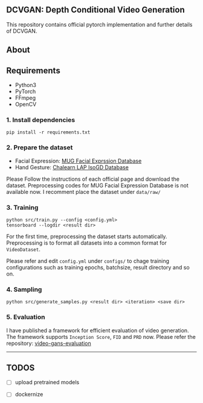 DCVGAN: Depth Conditional Video Generation
--

This repository contains official pytorch implementation and further details of DCVGAN.



## About





## Requirements

- Python3
- PyTorch
- FFmpeg
- OpenCV



### 1. Install dependencies

```
pip install -r requirements.txt
```



### 2. Prepare the dataset

- Facial Expression: [MUG Facial Exprssion Database](https://mug.ee.auth.gr/fed/)
- Hand Gesture: [Chalearn LAP IsoGD Database](http://www.cbsr.ia.ac.cn/users/jwan/database/isogd.html)

Please Follow the instructions of each official page and download the dataset. Preprocessing codes for MUG Facial Expression Database is not available now. I recomment place the dataset under `data/raw/`



### 3. Training

```
python src/train.py --config <config.yml>
tensorboard --logdir <result dir>
```

For the first time, preprocessing the dataset starts automatically. Preprocessing is to format all datasets into a common format for `VideoDataset`. 

Please refer and edit `config.yml` under `configs/` to chage training configurations such as training epochs, batchsize, result directory and so on.

### 4. Sampling

```
python src/generate_samples.py <result dir> <iteration> <save dir>
```



### 5. Evaluation

I have published a framework for efficient evaluation of video generation. The framework supports `Inception Score`, `FID` and `PRD` now. Please refer the repository: [video-gans-evaluation](https://github.com/raahii/video-gans-evaluation)



----



## TODOS

- [ ] upload pretrained models
- [ ] dockernize


